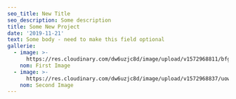 ```yaml
---
seo_title: New Title
seo_description: Some description
title: Some New Project
date: '2019-11-21'
text: Some body - need to make this field optional
gallerie:
  - image: >-
      https://res.cloudinary.com/dw6uzjc8d/image/upload/v1572968811/bfgd2lt3itwvjiazm4vs.jpg
    nom: First Image
  - image: >-
      https://res.cloudinary.com/dw6uzjc8d/image/upload/v1572968837/uowpmjm96spcigvmccno.jpg
    nom: Second Image
---
```


